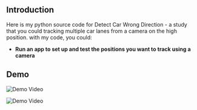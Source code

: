 ## Introduction

Here is my python source code for Detect Car Wrong Direction - a study that you could tracking multiple car lanes from a camera on the high position. with my code, you could: 
* **Run an app to set up and test the positions you want to track using a camera**

## Demo

![Demo Video](demo/output_org.gif)

![Demo Video](demo/output.gif)
